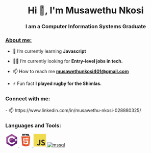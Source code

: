 <h1 align="center">Hi 👋, I'm Musawethu Nkosi</h1>
<h3 align="center">I am a Computer Information Systems Graduate</h3>
<h3 id="About"><u>About me:</u></h3>

- 🌱 I’m currently learning **Javascript**

- 👨‍💻 I’m currently looking for **Entry-level jobs in tech.**

- 📫 How to reach me **musawethunkosi401@gmail.com**

- ⚡ Fun fact **I played rugby for the Shimlas.**

<h3 align="left">Connect with me:</h3>
<p align="left">
</p>
- 📫 https://www.linkedin.com/in/musawethu-nkosi-028880325/

<h3 align="left">Languages and Tools:</h3>
<p align="left"> <a href="https://www.w3schools.com/cs/" target="_blank" rel="noreferrer"> <img src="https://raw.githubusercontent.com/devicons/devicon/master/icons/csharp/csharp-original.svg" alt="csharp" width="40" height="40"/> </a> <a href="https://www.w3.org/html/" target="_blank" rel="noreferrer"> <img src="https://raw.githubusercontent.com/devicons/devicon/master/icons/html5/html5-original-wordmark.svg" alt="html5" width="40" height="40"/> </a> <a href="https://developer.mozilla.org/en-US/docs/Web/JavaScript" target="_blank" rel="noreferrer"> <img src="https://raw.githubusercontent.com/devicons/devicon/master/icons/javascript/javascript-original.svg" alt="javascript" width="40" height="40"/> </a> <a href="https://www.microsoft.com/en-us/sql-server" target="_blank" rel="noreferrer"> <img src="https://www.svgrepo.com/show/303229/microsoft-sql-server-logo.svg" alt="mssql" width="40" height="40"/> </a> </p>

